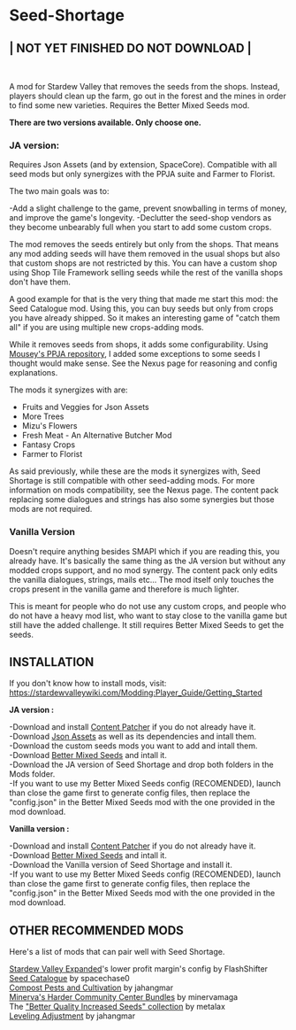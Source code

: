 # Seed-Shortage


<h2>| NOT YET FINISHED DO NOT DOWNLOAD |</h2>
<br/>

A mod for Stardew Valley that removes the seeds from the shops. Instead, players should clean up the farm, go out in the forest and the mines in order to find some new varieties.
Requires the Better Mixed Seeds mod.

**There are two versions available. Only choose one.**

<h3>JA version:</h3>

Requires Json Assets (and by extension, SpaceCore). Compatible with all seed mods but only synergizes with the PPJA suite and Farmer to Florist.

The two main goals was to:

  -Add a slight challenge to the game, prevent snowballing in terms of money, and improve the game's longevity.
  -Declutter the seed-shop vendors as they become unbearably full when you start to add some custom crops.
  
The mod removes the seeds entirely but only from the shops. That means any mod adding seeds will have them removed in the usual shops but also that custom shops are not restricted by this. You can have a custom shop using Shop Tile Framework selling seeds while the rest of the vanilla shops don't have them. 

A good example for that is the very thing that made me start this mod: the Seed Catalogue mod. Using this, you can buy seeds but only from crops you have already shipped. So it makes an interesting game of "catch them all" if you are using multiple new crops-adding mods.

While it removes seeds from shops, it adds some configurability. Using [Mousey's PPJA repository](https://mouseypounds.github.io/ppja-ref/crops.html), I added some exceptions to some seeds I thought would make sense. See the Nexus page for reasoning and config explanations.

The mods it synergizes with are:
  - Fruits and Veggies for Json Assets
  - More Trees
  - Mizu's Flowers
  - Fresh Meat - An Alternative Butcher Mod
  - Fantasy Crops
  - Farmer to Florist
  
As said previously, while these are the mods it synergizes with, Seed Shortage is still compatible with other seed-adding mods. For more information on mods compatibility, see the Nexus page. The content pack replacing some dialogues and strings has also some synergies but those mods are not required.


<h3>Vanilla Version</h3>

Doesn't require anything besides SMAPI which if you are reading this, you already have.
It's basically the same thing as the JA version but without any modded crops support, and no mod synergy. The content pack only edits the vanilla dialogues, strings, mails etc...
The mod itself only touches the crops present in the vanilla game and therefore is much lighter.

This is meant for people who do not use any custom crops, and people who do not have a heavy mod list, who want to stay close to the vanilla game but still have the added challenge. It still requires Better Mixed Seeds to get the seeds.

<h2>INSTALLATION</h2>

If you don't know how to install mods, visit: https://stardewvalleywiki.com/Modding:Player_Guide/Getting_Started

**JA version :**

-Download and install [Content Patcher](https://www.nexusmods.com/stardewvalley/mods/1915) if you do not already have it.<br/>
-Download [Json Assets](https://www.nexusmods.com/stardewvalley/mods/1720) as well as its dependencies and intall them.<br/>
-Download the custom seeds mods you want to add and intall them.<br/>
-Download [Better Mixed Seeds](https://www.nexusmods.com/stardewvalley/mods/3012) and intall it.<br/>
-Download the JA version of Seed Shortage and drop both folders in the Mods folder.<br/>
-If you want to use my Better Mixed Seeds config (RECOMENDED), launch than close the game first to generate config files, then replace the "config.json" in the Better Mixed Seeds mod with the one provided in the mod download.

**Vanilla version :**

-Download and install [Content Patcher](https://www.nexusmods.com/stardewvalley/mods/1915) if you do not already have it.<br/>
-Download [Better Mixed Seeds](https://www.nexusmods.com/stardewvalley/mods/3012) and intall it.<br/>
-Download the Vanilla version of Seed Shortage and install it.<br/>
-If you want to use my Better Mixed Seeds config (RECOMENDED), launch than close the game first to generate config files, then replace the "config.json" in the Better Mixed Seeds mod with the one provided in the mod download.


<h2>OTHER RECOMMENDED MODS</h2>

Here's a list of mods that can pair well with Seed Shortage.

[Stardew Valley Expanded](https://www.nexusmods.com/stardewvalley/mods/3753)'s lower profit margin's config by FlashShifter<br/>
[Seed Catalogue](https://community.playstarbound.com/resources/seed-catalogue.5090/) by spacechase0<br/>
[Compost Pests and Cultivation](https://www.nexusmods.com/stardewvalley/mods/4446) by jahangmar<br/>
[Minerva's Harder Community Center Bundles](https://www.nexusmods.com/stardewvalley/mods/3444) by minervamaga<br/>
The ["Better Quality Increased Seeds" collection](https://www.nexusmods.com/stardewvalley/users/2243832?tab=user+files) by metalax<br/>
[Leveling Adjustment](https://www.nexusmods.com/stardewvalley/mods/4689) by jahangmar
